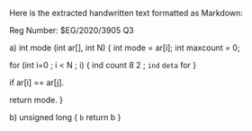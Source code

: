 Here is the extracted handwritten text formatted as Markdown:

Reg Number: $EG/2020/3905
Q3

a) int mode (int ar[], int N)
{ int mode = ar[i];
  int maxcount = 0;

for (int i=0 ; i < N ; i)
{
  ind count 8 2 ;
  `ind` `deta`
  for
}

if ar[i] == ar[j].

return mode.
}

b) unsigned long
{
  `b`
  return b
}